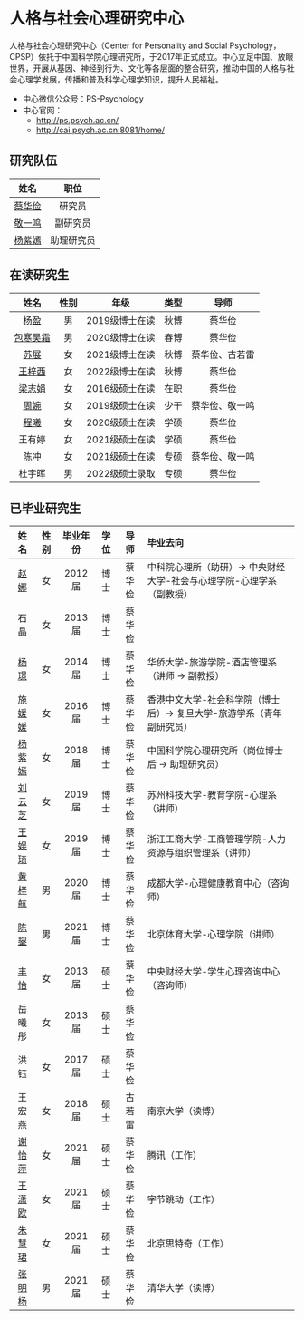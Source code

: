 # 人格与社会心理研究中心

人格与社会心理研究中心（Center for Personality and Social Psychology，CPSP）依托于中国科学院心理研究所，于2017年正式成立。中心立足中国、放眼世界，开展从基因、神经到行为、文化等各层面的整合研究，推动中国的人格与社会心理学发展，传播和普及科学心理学知识，提升人民福祉。

- 中心微信公众号：PS-Psychology
- 中心官网：
  + http://ps.psych.ac.cn/
  + http://cai.psych.ac.cn:8081/home/

## 研究队伍

|姓名|职位|
| :-: | :-: |
|[蔡华俭](http://sourcedb.psych.cas.cn/cn/psychexpert/201005/t20100510_2842443.html)|研究员|
|[敬一鸣](http://sourcedb.psych.cas.cn/cn/psychexpert/202109/t20210901_6179139.html)|副研究员|
|[杨紫嫣](http://www.psych.cas.cn/yjdw/zhuyan/zhuyanwy/202110/t20211015_6222956.html)|助理研究员|

## 在读研究生

|姓名|性别|年级|类型|导师|
| :-: | :-: | :-: | :-: | :-: |
|[杨盈](http://cai.psych.ac.cn:8081/6?p_p_id=622_INSTANCE_Rb4i&p_p_lifecycle=0&p_p_state=maximized&p_p_mode=view&_622_INSTANCE_Rb4i_struts_action=%2Fjournal_articles2%2Fview&_622_INSTANCE_Rb4i_cur=3&_622_INSTANCE_Rb4i_delta=20&_622_INSTANCE_Rb4i_keywords=&_622_INSTANCE_Rb4i_advancedSearch=false&_622_INSTANCE_Rb4i_andOperator=true&_622_INSTANCE_Rb4i_searchArticleId=&_622_INSTANCE_Rb4i_content=&_622_INSTANCE_Rb4i_description=&_622_INSTANCE_Rb4i_groupId=92175&_622_INSTANCE_Rb4i_status=approved&_622_INSTANCE_Rb4i_structureId=&_622_INSTANCE_Rb4i_templateId=&_622_INSTANCE_Rb4i_title=&_622_INSTANCE_Rb4i_type=&_622_INSTANCE_Rb4i_version=1.0&_622_INSTANCE_Rb4i_orderByCol=display-date&_622_INSTANCE_Rb4i_orderByType=ascending&_622_INSTANCE_Rb4i_articleId=92461&_622_INSTANCE_Rb4i_redirect=http%3A%2F%2Fcai.psych.ac.cn%3A8081%2F6%3Fp_p_id%3D622_INSTANCE_Rb4i%26p_p_lifecycle%3D0%26p_p_state%3Dmaximized%26p_p_mode%3Dview)|男|2019级博士在读|秋博|蔡华俭|
|[包寒吴霜](https://psychbruce.github.io/)|男|2020级博士在读|春博|蔡华俭|
|[苏展](http://cai.psych.ac.cn:8081/6?p_p_id=622_INSTANCE_Rb4i&p_p_lifecycle=0&p_p_state=maximized&p_p_mode=view&p_p_col_id=column-1&p_p_col_count=1&_622_INSTANCE_Rb4i_struts_action=%2Fjournal_articles2%2Fview&_622_INSTANCE_Rb4i_cur=1&_622_INSTANCE_Rb4i_delta=20&_622_INSTANCE_Rb4i_keywords=&_622_INSTANCE_Rb4i_advancedSearch=false&_622_INSTANCE_Rb4i_andOperator=true&_622_INSTANCE_Rb4i_searchArticleId=&_622_INSTANCE_Rb4i_content=&_622_INSTANCE_Rb4i_description=&_622_INSTANCE_Rb4i_groupId=92175&_622_INSTANCE_Rb4i_status=approved&_622_INSTANCE_Rb4i_structureId=&_622_INSTANCE_Rb4i_templateId=&_622_INSTANCE_Rb4i_title=&_622_INSTANCE_Rb4i_type=&_622_INSTANCE_Rb4i_version=1.0&_622_INSTANCE_Rb4i_orderByCol=display-date&_622_INSTANCE_Rb4i_orderByType=ascending&_622_INSTANCE_Rb4i_articleId=92526&_622_INSTANCE_Rb4i_redirect=http%3A%2F%2Fcai.psych.ac.cn%3A8081%2F6%3Fp_p_id%3D622_INSTANCE_Rb4i%26p_p_lifecycle%3D0%26p_p_state%3Dnormal%26p_p_mode%3Dview%26p_p_col_id%3Dcolumn-1%26p_p_col_count%3D1)|女|2021级博士在读|秋博|蔡华俭、古若雷|
|[王梓西](http://cai.psych.ac.cn:8081/20?p_p_id=622_INSTANCE_sMx4&p_p_lifecycle=0&p_p_state=maximized&p_p_mode=view&_622_INSTANCE_sMx4_struts_action=%2Fjournal_articles2%2Fview&_622_INSTANCE_sMx4_cur=1&_622_INSTANCE_sMx4_delta=20&_622_INSTANCE_sMx4_keywords=&_622_INSTANCE_sMx4_advancedSearch=false&_622_INSTANCE_sMx4_andOperator=true&_622_INSTANCE_sMx4_searchArticleId=&_622_INSTANCE_sMx4_content=&_622_INSTANCE_sMx4_description=&_622_INSTANCE_sMx4_groupId=92175&_622_INSTANCE_sMx4_status=approved&_622_INSTANCE_sMx4_structureId=&_622_INSTANCE_sMx4_templateId=&_622_INSTANCE_sMx4_title=&_622_INSTANCE_sMx4_type=&_622_INSTANCE_sMx4_version=1.0&_622_INSTANCE_sMx4_orderByCol=display-date&_622_INSTANCE_sMx4_orderByType=ascending&_622_INSTANCE_sMx4_articleId=101607&_622_INSTANCE_sMx4_redirect=http%3A%2F%2Fcai.psych.ac.cn%3A8081%2F20%3Fp_p_id%3D622_INSTANCE_sMx4%26p_p_lifecycle%3D0%26p_p_state%3Dmaximized%26p_p_mode%3Dview)|女|2022级博士在读|秋博|蔡华俭|
|[梁志娟](http://cai.psych.ac.cn:8081/20?p_p_id=622_INSTANCE_sMx4&p_p_lifecycle=0&p_p_state=maximized&p_p_mode=view&_622_INSTANCE_sMx4_struts_action=%2Fjournal_articles2%2Fview&_622_INSTANCE_sMx4_cur=1&_622_INSTANCE_sMx4_delta=20&_622_INSTANCE_sMx4_keywords=&_622_INSTANCE_sMx4_advancedSearch=false&_622_INSTANCE_sMx4_andOperator=true&_622_INSTANCE_sMx4_searchArticleId=&_622_INSTANCE_sMx4_content=&_622_INSTANCE_sMx4_description=&_622_INSTANCE_sMx4_groupId=92175&_622_INSTANCE_sMx4_status=approved&_622_INSTANCE_sMx4_structureId=&_622_INSTANCE_sMx4_templateId=&_622_INSTANCE_sMx4_title=&_622_INSTANCE_sMx4_type=&_622_INSTANCE_sMx4_version=1.0&_622_INSTANCE_sMx4_orderByCol=display-date&_622_INSTANCE_sMx4_orderByType=ascending&_622_INSTANCE_sMx4_articleId=101616&_622_INSTANCE_sMx4_redirect=http%3A%2F%2Fcai.psych.ac.cn%3A8081%2F20%3Fp_p_id%3D622_INSTANCE_sMx4%26p_p_lifecycle%3D0%26p_p_state%3Dmaximized%26p_p_mode%3Dview)|女|2016级硕士在读|在职|蔡华俭|
|[周婉](http://cai.psych.ac.cn:8081/6?p_p_id=622_INSTANCE_Rb4i&p_p_lifecycle=0&p_p_state=maximized&p_p_mode=view&p_p_col_id=column-1&p_p_col_count=1&_622_INSTANCE_Rb4i_struts_action=%2Fjournal_articles2%2Fview&_622_INSTANCE_Rb4i_cur=1&_622_INSTANCE_Rb4i_delta=20&_622_INSTANCE_Rb4i_keywords=&_622_INSTANCE_Rb4i_advancedSearch=false&_622_INSTANCE_Rb4i_andOperator=true&_622_INSTANCE_Rb4i_searchArticleId=&_622_INSTANCE_Rb4i_content=&_622_INSTANCE_Rb4i_description=&_622_INSTANCE_Rb4i_groupId=92175&_622_INSTANCE_Rb4i_status=approved&_622_INSTANCE_Rb4i_structureId=&_622_INSTANCE_Rb4i_templateId=&_622_INSTANCE_Rb4i_title=&_622_INSTANCE_Rb4i_type=&_622_INSTANCE_Rb4i_version=1.0&_622_INSTANCE_Rb4i_orderByCol=display-date&_622_INSTANCE_Rb4i_orderByType=ascending&_622_INSTANCE_Rb4i_articleId=92517&_622_INSTANCE_Rb4i_redirect=http%3A%2F%2Fcai.psych.ac.cn%3A8081%2F6%3Fp_p_id%3D622_INSTANCE_Rb4i%26p_p_lifecycle%3D0%26p_p_state%3Dnormal%26p_p_mode%3Dview%26p_p_col_id%3Dcolumn-1%26p_p_col_count%3D1)|女|2019级硕士在读|少干|蔡华俭、敬一鸣|
|[程曦](http://cai.psych.ac.cn:8081/20?p_p_id=622_INSTANCE_sMx4&p_p_lifecycle=0&p_p_state=maximized&p_p_mode=view&_622_INSTANCE_sMx4_struts_action=%2Fjournal_articles2%2Fview&_622_INSTANCE_sMx4_cur=1&_622_INSTANCE_sMx4_delta=20&_622_INSTANCE_sMx4_keywords=&_622_INSTANCE_sMx4_advancedSearch=false&_622_INSTANCE_sMx4_andOperator=true&_622_INSTANCE_sMx4_searchArticleId=&_622_INSTANCE_sMx4_content=&_622_INSTANCE_sMx4_description=&_622_INSTANCE_sMx4_groupId=92175&_622_INSTANCE_sMx4_status=approved&_622_INSTANCE_sMx4_structureId=&_622_INSTANCE_sMx4_templateId=&_622_INSTANCE_sMx4_title=&_622_INSTANCE_sMx4_type=&_622_INSTANCE_sMx4_version=1.0&_622_INSTANCE_sMx4_orderByCol=display-date&_622_INSTANCE_sMx4_orderByType=ascending&_622_INSTANCE_sMx4_articleId=101598&_622_INSTANCE_sMx4_redirect=http%3A%2F%2Fcai.psych.ac.cn%3A8081%2F20%3Fp_p_id%3D622_INSTANCE_sMx4%26p_p_lifecycle%3D0%26p_p_state%3Dmaximized%26p_p_mode%3Dview)|女|2020级硕士在读|学硕|蔡华俭|
|王有婷|女|2021级硕士在读|学硕|蔡华俭|
|陈冲|女|2021级硕士在读|专硕|蔡华俭、敬一鸣|
|杜宇晖|男|2022级硕士录取|专硕|蔡华俭|

## 已毕业研究生

|姓名|性别|毕业年份|学位|导师|毕业去向|
| :-: | :-: | :-: | :-: | :-: | :- |
|[赵娜](http://ssp.cufe.edu.cn/info/1126/4046.htm)|女|2012届|博士|蔡华俭|中科院心理所（助研）→ 中央财经大学-社会与心理学院-心理学系（副教授）|
|石晶|女|2013届|博士|蔡华俭||
|[杨璟](https://lyxy.hqu.edu.cn/info/1175/8108.htm)|女|2014届|博士|蔡华俭|华侨大学-旅游学院-酒店管理系（讲师 → 副教授）|
|[施媛媛](http://tourism.fudan.edu.cn/6576/list.htm)|女|2016届|博士|蔡华俭|香港中文大学-社会科学院（博士后）→ 复旦大学-旅游学系（青年副研究员）|
|[杨紫嫣](http://www.psych.cas.cn/yjdw/zhuyan/zhuyanwy/202110/t20211015_6222956.html)|女|2018届|博士|蔡华俭|中国科学院心理研究所（岗位博士后 → 助理研究员）|
|[刘云芝](http://jyxy.usts.edu.cn/info/1093/2078.htm)|女|2019届|博士|蔡华俭|苏州科技大学-教育学院-心理系（讲师）|
|[王娱琦](https://gsgl.zjsu.edu.cn/2021/0601/c103a74503/page.htm)|女|2019届|博士|蔡华俭|浙江工商大学-工商管理学院-人力资源与组织管理系（讲师）|
|[黄梓航](https://xlzhx.cdu.edu.cn/info/1014/1654.htm)|男|2020届|博士|蔡华俭|成都大学-心理健康教育中心（咨询师）|
|[陈鋆](https://psy.bsu.edu.cn/szdw/js2/f432fdc97d374b3f89a3256afa1fcf60.htm)|男|2021届|博士|蔡华俭|北京体育大学-心理学院（讲师）|
|[丰怡](http://xinli.cufe.edu.cn/info/1002/1124.htm)|女|2013届|硕士|蔡华俭|中央财经大学-学生心理咨询中心（咨询师）|
|岳曦彤|女|2013届|硕士|蔡华俭||
|洪钰|女|2017届|硕士|蔡华俭||
|王宏燕|女|2018届|硕士|古若雷|南京大学（读博）|
|[谢怡萍](http://cai.psych.ac.cn:8081/6?p_p_id=622_INSTANCE_Rb4i&p_p_lifecycle=0&p_p_state=maximized&p_p_mode=view&_622_INSTANCE_Rb4i_struts_action=%2Fjournal_articles2%2Fview&_622_INSTANCE_Rb4i_cur=2&_622_INSTANCE_Rb4i_delta=20&_622_INSTANCE_Rb4i_keywords=&_622_INSTANCE_Rb4i_advancedSearch=false&_622_INSTANCE_Rb4i_andOperator=true&_622_INSTANCE_Rb4i_searchArticleId=&_622_INSTANCE_Rb4i_content=&_622_INSTANCE_Rb4i_description=&_622_INSTANCE_Rb4i_groupId=92175&_622_INSTANCE_Rb4i_status=approved&_622_INSTANCE_Rb4i_structureId=&_622_INSTANCE_Rb4i_templateId=&_622_INSTANCE_Rb4i_title=&_622_INSTANCE_Rb4i_type=&_622_INSTANCE_Rb4i_version=1.0&_622_INSTANCE_Rb4i_orderByCol=display-date&_622_INSTANCE_Rb4i_orderByType=ascending&_622_INSTANCE_Rb4i_articleId=92479&_622_INSTANCE_Rb4i_redirect=http%3A%2F%2Fcai.psych.ac.cn%3A8081%2F6%3Fp_p_id%3D622_INSTANCE_Rb4i%26p_p_lifecycle%3D0%26p_p_state%3Dmaximized%26p_p_mode%3Dview)|女|2021届|硕士|蔡华俭|腾讯（工作）|
|[王潇欧](http://cai.psych.ac.cn:8081/6?p_p_id=622_INSTANCE_Rb4i&p_p_lifecycle=0&p_p_state=maximized&p_p_mode=view&_622_INSTANCE_Rb4i_struts_action=%2Fjournal_articles2%2Fview&_622_INSTANCE_Rb4i_cur=2&_622_INSTANCE_Rb4i_delta=20&_622_INSTANCE_Rb4i_keywords=&_622_INSTANCE_Rb4i_advancedSearch=false&_622_INSTANCE_Rb4i_andOperator=true&_622_INSTANCE_Rb4i_searchArticleId=&_622_INSTANCE_Rb4i_content=&_622_INSTANCE_Rb4i_description=&_622_INSTANCE_Rb4i_groupId=92175&_622_INSTANCE_Rb4i_status=approved&_622_INSTANCE_Rb4i_structureId=&_622_INSTANCE_Rb4i_templateId=&_622_INSTANCE_Rb4i_title=&_622_INSTANCE_Rb4i_type=&_622_INSTANCE_Rb4i_version=1.0&_622_INSTANCE_Rb4i_orderByCol=display-date&_622_INSTANCE_Rb4i_orderByType=ascending&_622_INSTANCE_Rb4i_articleId=92497&_622_INSTANCE_Rb4i_redirect=http%3A%2F%2Fcai.psych.ac.cn%3A8081%2F6%3Fp_p_id%3D622_INSTANCE_Rb4i%26p_p_lifecycle%3D0%26p_p_state%3Dmaximized%26p_p_mode%3Dview)|女|2021届|硕士|蔡华俭|字节跳动（工作）|
|[朱慧珺](http://cai.psych.ac.cn:8081/6?p_p_id=622_INSTANCE_Rb4i&p_p_lifecycle=0&p_p_state=maximized&p_p_mode=view&_622_INSTANCE_Rb4i_struts_action=%2Fjournal_articles2%2Fview&_622_INSTANCE_Rb4i_cur=2&_622_INSTANCE_Rb4i_delta=20&_622_INSTANCE_Rb4i_keywords=&_622_INSTANCE_Rb4i_advancedSearch=false&_622_INSTANCE_Rb4i_andOperator=true&_622_INSTANCE_Rb4i_searchArticleId=&_622_INSTANCE_Rb4i_content=&_622_INSTANCE_Rb4i_description=&_622_INSTANCE_Rb4i_groupId=92175&_622_INSTANCE_Rb4i_status=approved&_622_INSTANCE_Rb4i_structureId=&_622_INSTANCE_Rb4i_templateId=&_622_INSTANCE_Rb4i_title=&_622_INSTANCE_Rb4i_type=&_622_INSTANCE_Rb4i_version=1.0&_622_INSTANCE_Rb4i_orderByCol=display-date&_622_INSTANCE_Rb4i_orderByType=ascending&_622_INSTANCE_Rb4i_articleId=92488&_622_INSTANCE_Rb4i_redirect=http%3A%2F%2Fcai.psych.ac.cn%3A8081%2F6%3Fp_p_id%3D622_INSTANCE_Rb4i%26p_p_lifecycle%3D0%26p_p_state%3Dmaximized%26p_p_mode%3Dview)|女|2021届|硕士|蔡华俭|北京思特奇（工作）|
|[张明杨](http://cai.psych.ac.cn:8081/6?p_p_id=622_INSTANCE_Rb4i&p_p_lifecycle=0&p_p_state=maximized&p_p_mode=view&_622_INSTANCE_Rb4i_struts_action=%2Fjournal_articles2%2Fview&_622_INSTANCE_Rb4i_cur=2&_622_INSTANCE_Rb4i_delta=20&_622_INSTANCE_Rb4i_keywords=&_622_INSTANCE_Rb4i_advancedSearch=false&_622_INSTANCE_Rb4i_andOperator=true&_622_INSTANCE_Rb4i_searchArticleId=&_622_INSTANCE_Rb4i_content=&_622_INSTANCE_Rb4i_description=&_622_INSTANCE_Rb4i_groupId=92175&_622_INSTANCE_Rb4i_status=approved&_622_INSTANCE_Rb4i_structureId=&_622_INSTANCE_Rb4i_templateId=&_622_INSTANCE_Rb4i_title=&_622_INSTANCE_Rb4i_type=&_622_INSTANCE_Rb4i_version=1.0&_622_INSTANCE_Rb4i_orderByCol=display-date&_622_INSTANCE_Rb4i_orderByType=ascending&_622_INSTANCE_Rb4i_articleId=92506&_622_INSTANCE_Rb4i_redirect=http%3A%2F%2Fcai.psych.ac.cn%3A8081%2F6%3Fp_p_id%3D622_INSTANCE_Rb4i%26p_p_lifecycle%3D0%26p_p_state%3Dmaximized%26p_p_mode%3Dview)|男|2021届|硕士|蔡华俭|清华大学（读博）|
